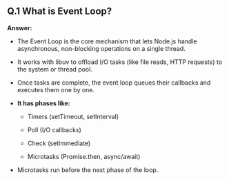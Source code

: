 ## Q.1 What is Event Loop?

**Answer:**
* The Event Loop is the core mechanism that lets Node.js handle asynchronous, non-blocking operations on a single thread.
* It works with libuv to offload I/O tasks (like file reads, HTTP requests) to the system or thread pool.

* Once tasks are complete, the event loop queues their callbacks and executes them one by one.

* **It has phases like:**

    *  Timers (setTimeout, setInterval) 

    *  Poll (I/O callbacks)

    * Check (setImmediate)

    * Microtasks (Promise.then, async/await)

* Microtasks run before the next phase of the loop.
